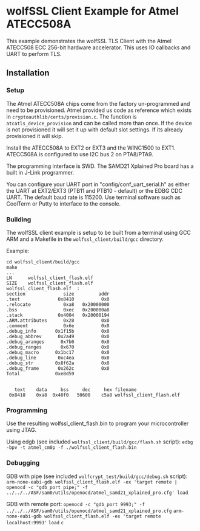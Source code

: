 # wolfSSL Client Example for Atmel ATECC508A

This example demonstrates the wolfSSL TLS Client with the Atmel ATECC508 ECC 256-bit hardware accelerator. This uses IO callbacks and UART to perform TLS.

## Installation
### Setup

The Atmel ATECC508A chips come from the factory un-programmed and need to be provisioned. Atmel provided us code as reference which exists in `cryptoauthlib/certs/provision.c`. The function is `atcatls_device_provision` and can be called more than once. If the device is not provisioned it will set it up with default slot settings. If its already provisioned it will skip.

Install the ATECC508A to EXT2 or EXT3 and the WINC1500 to EXT1. ATECC508A is configured to use I2C bus 2 on PTA8/PTA9.

The programming interface is SWD. The SAMD21 Xplained Pro board has a built in J-Link programmer.

You can configure your UART port in "config/conf_uart_serial.h" as either the UART at EXT2/EXT3 (PTB11 and PTB10 - default) or the EDBG CDC UART. The default baud rate is 115200. Use terminal software such as CoolTerm or Putty to interface to the console.

### Building

The wolfSSL client example is setup to be built from a terminal using GCC ARM and a Makefile in the `wolfssl_client/build/gcc` directory.

Example:

```
cd wolfssl_client/build/gcc
make
...
LN      wolfssl_client_flash.elf
SIZE    wolfssl_client_flash.elf
wolfssl_client_flash.elf  :
section              size         addr
.text              0x8410          0x0
.relocate            0xa8   0x20000000
.bss                 0xec   0x200000a8
.stack             0x4004   0x20000194
.ARM.attributes      0x28          0x0
.comment             0x6e          0x0
.debug_info       0x1f15b          0x0
.debug_abbrev      0x2a49          0x0
.debug_aranges      0x7b0          0x0
.debug_ranges       0x670          0x0
.debug_macro      0x1bc17          0x0
.debug_line        0xc4ea          0x0
.debug_str        0x8f62a          0x0
.debug_frame       0x262c          0x0
Total             0xe8d59


   text    data     bss     dec     hex filename
 0x8410    0xa8  0x40f0   50600    c5a8 wolfssl_client_flash.elf
```

### Programming
Use the resulting wolfssl_client_flash.bin to program your microcontroller using JTAG.

Using edgb (see included `wolfssl_client/build/gcc/flash.sh` script):
`edbg -bpv -t atmel_cm0p -f ./wolfssl_client_flash.bin`

### Debugging

GDB with pipe (see included `wolfcrypt_test/build/gcc/debug.sh` script):
`arm-none-eabi-gdb wolfssl_client_flash.elf -ex 'target remote | openocd -c "gdb_port pipe;" -f ../../../ASF/sam0/utils/openocd/atmel_samd21_xplained_pro.cfg'
load`

GDB with remote port:
`openocd -c "gdb_port 9993;" -f ../../../ASF/sam0/utils/openocd/atmel_samd21_xplained_pro.cfg`
`arm-none-eabi-gdb wolfssl_client_flash.elf -ex 'target remote localhost:9993'`
`load`
`c`
